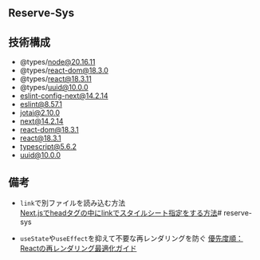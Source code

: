 ## Reserve-Sys

## 技術構成
- @types/node@20.16.11
- @types/react-dom@18.3.0
- @types/react@18.3.11
- @types/uuid@10.0.0
- eslint-config-next@14.2.14
- eslint@8.57.1
- jotai@2.10.0
- next@14.2.14
- react-dom@18.3.1
- react@18.3.1
- typescript@5.6.2
- uuid@10.0.0

## 備考
- `link`で別ファイルを読み込む方法<br>
[Next.jsでheadタグの中にlinkでスタイルシート指定をする方法](https://naopoyo.com/docs/how-to-specify-a-stylesheet-with-a-link-tag-in-the-head-tag-in-next-js)# reserve-sys

- `useState`や`useEffect`を抑えて不要な再レンダリングを防ぐ
[優先度順：Reactの再レンダリング最適化ガイド](https://zenn.dev/any_dev/articles/react-performance-rendering-guide)